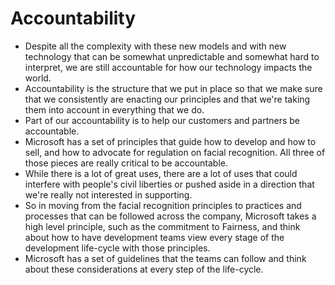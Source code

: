 # Accountability

- Despite all the complexity with these new models and with new technology that can be somewhat unpredictable and somewhat hard to interpret, we are still accountable for how our technology impacts the world.
- Accountability is the structure that we put in place so that we make sure that we consistently are enacting our principles and that we're taking them into account in everything that we do.
- Part of our accountability is to help our customers and partners be accountable.
- Microsoft has a set of principles that guide how to develop and how to sell, and how to advocate for regulation on facial recognition. All three of those pieces are really critical to be accountable.
- While there is a lot of great uses, there are a lot of uses that could interfere with people's civil liberties or pushed aside in a direction that we're really not interested in supporting.
- So in moving from the facial recognition principles to practices and processes that can be followed across the company, Microsoft takes a high level principle, such as the commitment to Fairness, and think about how to have development teams view every stage of the development life-cycle with those principles.
- Microsoft has a set of guidelines that the teams can follow and think about these considerations at every step of the life-cycle.